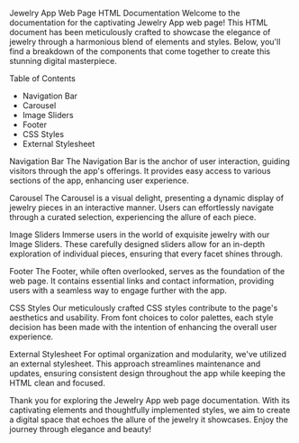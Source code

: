 Jewelry App Web Page HTML Documentation
Welcome to the documentation for the captivating Jewelry App web page! This HTML document has been meticulously crafted to showcase the elegance of jewelry through a harmonious blend of elements and styles. Below, you'll find a breakdown of the components that come together to create this stunning digital masterpiece.

Table of Contents
- Navigation Bar
- Carousel
- Image Sliders
- Footer
- CSS Styles
- External Stylesheet
  
Navigation Bar
The Navigation Bar is the anchor of user interaction, guiding visitors through the app's offerings. It provides easy access to various sections of the app, enhancing user experience.

Carousel
The Carousel is a visual delight, presenting a dynamic display of jewelry pieces in an interactive manner. Users can effortlessly navigate through a curated selection, experiencing the allure of each piece.

Image Sliders
Immerse users in the world of exquisite jewelry with our Image Sliders. These carefully designed sliders allow for an in-depth exploration of individual pieces, ensuring that every facet shines through.

Footer
The Footer, while often overlooked, serves as the foundation of the web page. It contains essential links and contact information, providing users with a seamless way to engage further with the app.

CSS Styles
Our meticulously crafted CSS styles contribute to the page's aesthetics and usability. From font choices to color palettes, each style decision has been made with the intention of enhancing the overall user experience.

External Stylesheet
For optimal organization and modularity, we've utilized an external stylesheet. This approach streamlines maintenance and updates, ensuring consistent design throughout the app while keeping the HTML clean and focused.

Thank you for exploring the Jewelry App web page documentation. With its captivating elements and thoughtfully implemented styles, we aim to create a digital space that echoes the allure of the jewelry it showcases. Enjoy the journey through elegance and beauty!
